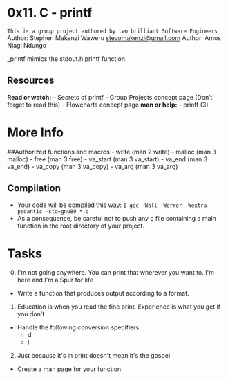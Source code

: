 # 0x11. C - printf

`This is a group project authored by two brilliant Software Engineers`
Author: Stephen Makenzi Waweru
	stevomakenzi@gmail.com
Author: Amos Njagi Ndungo

_printf mimics the stdout.h printf function.

## Resources ##
**Read or watch:**
	- Secrets of printf
	- Group Projects concept page (Don’t forget to read this)
	- Flowcharts concept page
**man or help:**
	- printf (3)

# More Info
##Authorized functions and macros
	- write (man 2 write)
	- malloc (man 3 malloc)
	- free (man 3 free)
	- va_start (man 3 va_start)
	- va_end (man 3 va_end)
	- va_copy (man 3 va_copy)
	- va_arg (man 3 va_arg)
## Compilation ##
- Your code will be compiled this way:
``$ gcc -Wall -Werror -Wextra -pedantic -std=gnu89 *.c``
- As a consequence, be careful not to push any c file containing a main function in the root directory of your project.

# Tasks
0. I'm not going anywhere. You can print that wherever you want to. I'm here and I'm a Spur for life
- Write a function that produces output according to a format.

1. Education is when you read the fine print. Experience is what you get if you don't
- Handle the following conversion specifiers:
	- d
	- i

2. Just because it's in print doesn't mean it's the gospel
- Create a man page for your function
